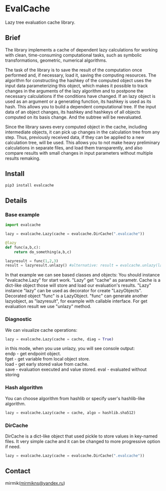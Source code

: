 # EvalCache
Lazy tree evaluation cache library.

## Brief
The library implements a cache of dependent lazy calculations for working with clean, time-consuming computational tasks, such as symbolic transformations, geometric, numerical algorithms.

The task of the library is to save the result of the computation once performed and, if necessary, load it, saving the computing resources. The algorithm for constructing the hashkey of the computed object uses the input data parameterizing this object, which makes it possible to track changes in the arguments of the lazy algorithm and to postpone the necessary calculations if the conditions have changed. If an lazy object is used as an argument or a generating function, its hashkey is used as its hash. This allows you to build a dependent computational tree. If the input data of an object changes, its hashkey and hashkeys of all objects computed on its basis change. And the subtree will be reevaluated.

Since the library saves every computed object in the cache, including intermediate objects, it can pick up changes in the calculation tree from any step. Thus, previously received data, if they can be applied to a new calculation tree, will be used. This allows you to not make heavy preliminary calculations in separate files, and load them transparently, and also compare results with small changes in input parameters without multiple results remaking.

## Install
```sh
pip3 install evalcache
```

## Details
### Base example
```python
import evalcache

lazy = evalcache.Lazy(cache = evalcache.DirCache(".evalcache"))

@lazy
def func(a,b,c):
    return do_something(a,b,c)

lazyresult = func(1,2,3)
result = lazyresult.unlazy() #alternative: result = evalcache.unlazy(lazyresult)
```

In that example we can see based classes and objects:
You should instance "evalcache.Lazy" for start work. "Lazy" get "cache" as parametr. Cache is a dict-like object those will store and load our evaluation's results. "Lazy" instance "lazy" can be used as decorator for create "LazyObjects". Decorated object "func" is a LazyObject. "func" can generate another lazyobject, as "lazyresult", for example with callable interface. For get evaluation result we use "unlazy" method.

### Diagnostic  
We can visualize cache operations:
```python
lazy = evalcache.Lazy(cache = cache, diag = True)
```
in this mode, when you use unlazy, you will see console output:  
endp - get endpoint object.  
fget - get variable from local object store.  
load - get early stored value from cache.  
save - evaluation executed and value stored.
eval - evaluated without storing

### Hash algorithm  
You can choose algorithm from hashlib or specify user's hashlib-like algorithm.
```python
lazy = evalcache.Lazy(cache = cache, algo = hashlib.sha512)
```

### DirCache
DirCache is a dict-like object that used pickle to store values in key-named files.
It very simple cache and it can be changed to more progressive option if need. 
```python
lazy = evalcache.Lazy(cache = evalcache.DirCache(".evalcache"))
```  

## Contact
mirmik(mirmikns@yandex.ru)
